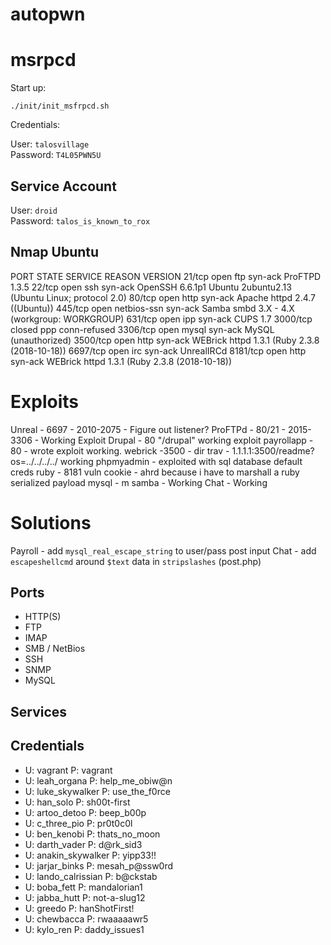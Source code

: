 # autopwn

# msrpcd

Start up:

`./init/init_msfrpcd.sh`  

Credentials:  

User: `talosvillage`  
Password: `T4L05PWN5U`

## Service Account

User: `droid`  
Password: `talos_is_known_to_rox`  

## Nmap Ubuntu

PORT     STATE  SERVICE     REASON       VERSION
21/tcp   open   ftp         syn-ack      ProFTPD 1.3.5
22/tcp   open   ssh         syn-ack      OpenSSH 6.6.1p1 Ubuntu 2ubuntu2.13 (Ubuntu Linux; protocol 2.0)
80/tcp   open   http        syn-ack      Apache httpd 2.4.7 ((Ubuntu))
445/tcp  open   netbios-ssn syn-ack      Samba smbd 3.X - 4.X (workgroup: WORKGROUP)
631/tcp  open   ipp         syn-ack      CUPS 1.7
3000/tcp closed ppp         conn-refused
3306/tcp open   mysql       syn-ack      MySQL (unauthorized)
3500/tcp open   http        syn-ack      WEBrick httpd 1.3.1 (Ruby 2.3.8 (2018-10-18))
6697/tcp open   irc         syn-ack      UnrealIRCd
8181/tcp open   http        syn-ack      WEBrick httpd 1.3.1 (Ruby 2.3.8 (2018-10-18))

# Exploits

Unreal - 6697 - 2010-2075 - Figure out listener?
ProFTPd - 80/21 - 2015-3306 - Working Exploit
Drupal - 80 "/drupal" working exploit
payrollapp - 80 - wrote exploit working.
webrick -3500 - dir trav - 1.1.1.1:3500/readme?os=../../../../ working
phpmyadmin - exploited with sql database default creds
ruby - 8181 vuln cookie - ahrd because i have to marshall a ruby serialized payload
mysql - m
samba - Working
Chat - Working


# Solutions

Payroll - add `mysql_real_escape_string` to user/pass post input
Chat - add `escapeshellcmd` around `$text` data in `stripslashes` (post.php)


## Ports

* HTTP(S)
* FTP
* IMAP
* SMB / NetBios
* SSH
* SNMP
* MySQL

## Services

## Credentials
* U: vagrant P: vagrant
* U: leah_organa P: help_me_obiw@n
* U: luke_skywalker P: use_the_f0rce
* U: han_solo P: sh00t-first
* U: artoo_detoo P: beep_b00p
* U: c_three_pio P: pr0t0c0l
* U: ben_kenobi P: thats_no_moon
* U: darth_vader P: d@rk_sid3
* U: anakin_skywalker P: yipp33!!
* U: jarjar_binks P: mesah_p@ssw0rd
* U: lando_calrissian P: b@ckstab
* U: boba_fett P: mandalorian1
* U: jabba_hutt P: not-a-slug12
* U: greedo P: hanShotFirst!
* U: chewbacca P: rwaaaaawr5
* U: kylo_ren P: daddy_issues1
